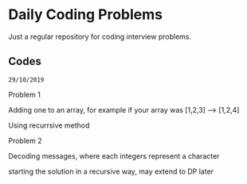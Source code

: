 # Daily Coding Problems

Just a regular repository for coding interview problems.

## Codes

```
29/10/2019
```
Problem 1

Adding one to an array, for example if your array was [1,2,3] --> [1,2,4]

Using recurrsive method

Problem 2

Decoding messages, where each integers represent a character

starting the solution in a recursive way, may extend to DP later
